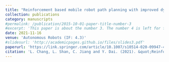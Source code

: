 ```yaml
---
title: "Reinforcement based mobile robot path planning with improved dynamic window approach in unknown environment"
collection: publications
category: manuscripts
#permalink: /publication/2015-10-01-paper-title-number-3
#excerpt: 'This paper is about the number 3. The number 4 is left for future work.'
date: 2021-11-16
venue: 'Autonomous Robots (IF: 4.3)'
#slidesurl: 'http://academicpages.github.io/files/slides3.pdf'
paperurl: 'https://link.springer.com/article/10.1007/s10514-020-09947-4'
citation: 'L. Chang, L. Shan, C. Jiang and Y. Dai. (2021). &quot;Reinforcement based mobile robot path planning with improved dynamic window approach in unknown environment.&quot; <i>Autonomous Robots</i>. 45. pp 51-76.'
---
```

